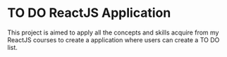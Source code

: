 # TO DO ReactJS Application

This project is aimed to apply all the concepts and skills acquire from 
my ReactJS courses to create a application where users can create a
TO DO list.